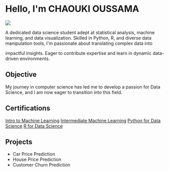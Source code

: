 # Hello, I'm CHAOUKI OUSSAMA
<a href="[https://linkedin.com](https://www.linkedin.com/in/oussama-chaouki/)"><img src="https://img.shields.io/badge/-LinkedIn-0072b1?&style=for-the-badge&logo=linkedin&logoColor=white" /></a>


A dedicated data science student adept at statistical analysis, machine learning, and data visualization. Skilled in Python, R, and diverse data manipulation tools, I'm passionate about translating complex data into

impactful insights. Eager to contribute expertise and learn in dynamic data-driven environments.
## Objective

My journey in computer science has led me to develop a passion for Data Science, and I am now eager to transition into this field.



## Certifications
[Intro to Machine Learning](https://www.kaggle.com/learn/certification/oussamachaouki/intro-to-machine-learning)
[Intermediate Machine Learning](https://www.kaggle.com/learn/certification/oussamachaouki/intermediate-machine-learning)
[Python for Data Science](https://courses.cognitiveclass.ai/certificates/cfc122a17db547dba4a24b4dec48ab75)
[R for Data Science](https://courses.cognitiveclass.ai/certificates/24ba91c29bc144c4a9523077a86b8b3d)


## Projects
- Car Price Prediction
- House Price Prediction
- Customer Churn Prediction
